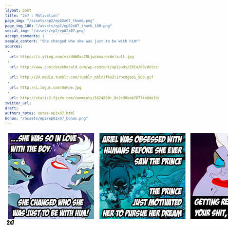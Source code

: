 ```yaml
---
layout: post
title: "2x7 : Motivation"
page_img: "/assets/ep2/ep02x07_thumb.png"
page_img_100: "/assets/ep2/ep02x07_thumb_100.png"
social_img: "/assets/ep2/ep02x07.png"
accept_comments: 1
sample_content: "She changed who she was just to be with him!"
sources: 
 - 
  url: https://i.ytimg.com/vi/dHWOxc7RLjw/maxresdefault.jpg
 - 
  url: http://www.comicbookherald.com/wp-content/uploads/2014/09/detective-batman-riddler-swim.jpg
 - 
  url: http://24.media.tumblr.com/tumblr_mblr3fkv2l1rncdgao1_500.gif
 - 
  url: http://i.imgur.com/0oHpe.jpg
 - 
  url: http://static2.fjcdn.com/comments/5624560+_8c2c90bab76734e6de19a946648402c2.png
twitter_url: 
draft: 
authors_notes: notes-ep2x07.html
bonus: "/assets/ep2/ep02x07_bonus.png"
---
```



<div style="margin-left: auto; margin-right: auto; width: 900px;">
  <img src="/assets/ep2/ep02x07.png" alt="Motivation" style="width: 900px" />
</div>

<div style="display: none">
  Script:

  Ursula meme: ... she was so in love with the boy, she changed who she was just to be with him!
  Batman meme: Arial was obsessed with humans before she ever saw the prince. The prince just
  motivated her to pursue her dream.
  Ursula meme: Getting real tired of your shit, Bat-Butinski.

  Bonus:
  
</div>
